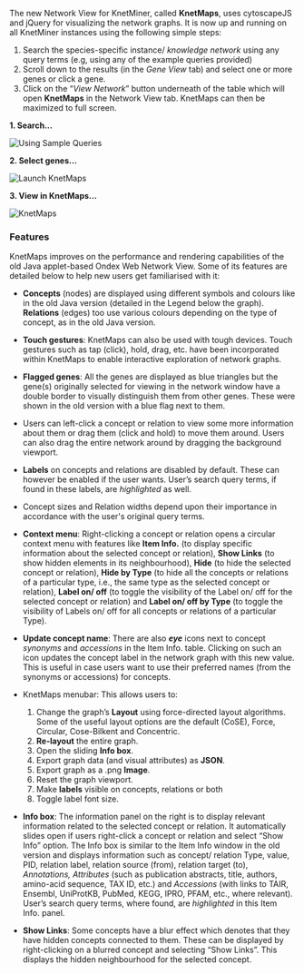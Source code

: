 The new Network View for KnetMiner, called **KnetMaps**, uses cytoscapeJS and jQuery for visualizing the network graphs. It is now up and running on all KnetMiner instances using the following simple steps:

1. Search the species-specific instance/ _knowledge network_ using any query terms (e.g, using any of the example queries provided)
2. Scroll down to the results (in the _Gene View_ tab) and select one or more genes or click a gene.
3. Click on the “_View Network_” button underneath of the table which will open **KnetMaps** in the Network View tab. KnetMaps can then be maximized to full screen.

**1. Search...**

![Using Sample Queries](https://ondex.rothamsted.ac.uk/QTLNetMiner/knetminer1.png)

**2. Select genes...**

![Launch KnetMaps](https://ondex.rothamsted.ac.uk/QTLNetMiner/knetminer2.png)

**3. View in KnetMaps...**

![KnetMaps](https://ondex.rothamsted.ac.uk/QTLNetMiner/KnetMaps_demo.png)

### Features
KnetMaps improves on the performance and rendering capabilities of the old Java applet-based Ondex Web Network View. Some of its features are detailed below to help new users get familiarised with it:

* **Concepts** (nodes) are displayed using different symbols and colours like in the old Java version (detailed in the Legend below the graph). **Relations** (edges) too use various colours depending on the type of concept, as in the old Java version.

* **Touch gestures**: KnetMaps can also be used with tough devices. Touch gestures such as tap (click), hold, drag, etc. have been incorporated within KnetMaps to enable interactive exploration of network graphs.

* **Flagged genes**: All the genes are displayed as blue triangles but the gene(s) originally selected for viewing in the network window have a double border to visually distinguish them from other genes. These were shown in the old version with a blue flag next to them. 

* Users can left-click a concept or relation to view some more information about them or drag them (click and hold) to move them around. Users can also drag the entire network around by dragging the background viewport.

* **Labels** on concepts and relations are disabled by default. These can however be enabled if the user wants. User’s search query terms, if found in these labels, are _highlighted_ as well.

* Concept sizes and Relation widths depend upon their importance in accordance with the user's original query terms.

* **Context menu**: Right-clicking a concept or relation opens a circular context menu with features like **Item Info.** (to display specific information about the selected concept or relation), **Show Links** (to show hidden elements in its neighbourhood), **Hide** (to hide the selected concept or relation), **Hide by Type** (to hide all the concepts or relations of a particular type, i.e., the same type as the selected concept or relation), **Label on/ off** (to toggle the visibility of the Label on/ off for the selected concept or relation) and **Label on/ off by Type** (to toggle the visibility of Labels on/ off for all concepts or relations of a particular Type). 

* **Update concept name**: There are also <b><i>eye</i></b> icons next to concept <i>synonyms</i> and <i>accessions</i> in the Item Info. table. Clicking on such an icon updates the concept label in the network graph with this new value. This is useful in case users want to use their preferred names (from the synonyms or accessions) for concepts.

* KnetMaps menubar: This allows users to: 
    1. Change the graph’s **Layout** using force-directed layout algorithms. Some of the useful layout options are the default (CoSE), Force, Circular, Cose-Bilkent and Concentric.
    1. **Re-layout** the entire graph.
    1. Open the sliding **Info box**.
    1. Export graph data (and visual attributes) as **JSON**.
    1. Export graph as a .png **Image**.
    1. Reset the graph viewport.
    1. Make **labels** visible on concepts, relations or both
    1. Toggle label font size.

* **Info box**: The information panel on the right is to display relevant information related to the selected concept or relation. It automatically slides open if users right-click a concept or relation and select “Show Info” option. The Info box is similar to the Item Info window in the old version and displays information such as concept/ relation Type, value, PID, relation label, relation source (from), relation target (to), _Annotations, Attributes_ (such as publication abstracts, title, authors, amino-acid sequence, TAX ID, etc.) and _Accessions_ (with links to TAIR, Ensembl, UniProtKB, PubMed, KEGG, IPRO, PFAM, etc., where relevant). User’s search query terms, where found, are _highlighted_ in this Item Info. panel.

* **Show Links**: Some concepts have a blur effect which denotes that they have hidden concepts connected to them. These can be displayed by right-clicking on a blurred concept and selecting “Show Links”. This displays the hidden neighbourhood for the selected concept.